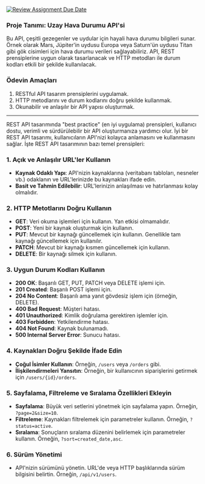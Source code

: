 [![Review Assignment Due Date](https://classroom.github.com/assets/deadline-readme-button-24ddc0f5d75046c5622901739e7c5dd533143b0c8e959d652212380cedb1ea36.svg)](https://classroom.github.com/a/4dCsTOa7)
### Proje Tanımı: Uzay Hava Durumu API'si
Bu API, çeşitli gezegenler ve uydular için hayali hava durumu bilgileri sunar. Örnek olarak Mars, Jüpiter'in uydusu Europa veya Saturn'ün uydusu Titan gibi gök cisimleri için hava durumu verileri sağlayabiliriz. API, REST prensiplerine uygun olarak tasarlanacak ve HTTP metodları ile durum kodları etkili bir şekilde kullanılacak.

### Ödevin Amaçları
1. RESTful API tasarım prensiplerini uygulamak.
2. HTTP metodlarını ve durum kodlarını doğru şekilde kullanmak.
3. Okunabilir ve anlaşılır bir API yapısı oluşturmak.

---

REST API tasarımında "best practice" (en iyi uygulama) prensipleri, kullanıcı dostu, verimli ve sürdürülebilir bir API oluşturmanıza yardımcı olur. İyi bir REST API tasarımı, kullanıcıların API'nizi kolayca anlamasını ve kullanmasını sağlar. İşte REST API tasarımının bazı temel prensipleri:

### 1. Açık ve Anlaşılır URL'ler Kullanın

- **Kaynak Odaklı Yapı**: API'nizin kaynaklarına (veritabanı tabloları, nesneler vb.) odaklanın ve URL'lerinizde bu kaynakları ifade edin. 
- **Basit ve Tahmin Edilebilir**: URL'lerinizin anlaşılması ve hatırlanması kolay olmalıdır.

### 2. HTTP Metotlarını Doğru Kullanın

- **GET**: Veri okuma işlemleri için kullanın. Yan etkisi olmamalıdır.
- **POST**: Yeni bir kaynak oluşturmak için kullanın.
- **PUT**: Mevcut bir kaynağı güncellemek için kullanın. Genellikle tam kaynağı güncellemek için kullanılır.
- **PATCH**: Mevcut bir kaynağı kısmen güncellemek için kullanın.
- **DELETE**: Bir kaynağı silmek için kullanın.

### 3. Uygun Durum Kodları Kullanın

- **200 OK**: Başarılı GET, PUT, PATCH veya DELETE işlemi için.
- **201 Created**: Başarılı POST işlemi için.
- **204 No Content**: Başarılı ama yanıt gövdesiz işlem için (örneğin, DELETE).
- **400 Bad Request**: Müşteri hatası.
- **401 Unauthorized**: Kimlik doğrulama gerektiren işlemler için.
- **403 Forbidden**: Yetkilendirme hatası.
- **404 Not Found**: Kaynak bulunamadı.
- **500 Internal Server Error**: Sunucu hatası.

### 4. Kaynakları Doğru Şekilde İfade Edin

- **Çoğul İsimler Kullanın**: Örneğin, `/users` veya `/orders` gibi.
- **İlişkilendirmeleri Yansıtın**: Örneğin, bir kullanıcının siparişlerini getirmek için `/users/{id}/orders`.

### 5. Sayfalama, Filtreleme ve Sıralama Özellikleri Ekleyin

- **Sayfalama**: Büyük veri setlerini yönetmek için sayfalama yapın. Örneğin, `?page=2&size=10`.
- **Filtreleme**: Kaynakları filtrelemek için parametreler kullanın. Örneğin, `?status=active`.
- **Sıralama**: Sonuçların sıralama düzenini belirlemek için parametreler kullanın. Örneğin, `?sort=created_date,asc`.

### 6. Sürüm Yönetimi

- API'nizin sürümünü yönetin. URL'de veya HTTP başlıklarında sürüm bilgisini belirtin. Örneğin, `/api/v1/users`.
